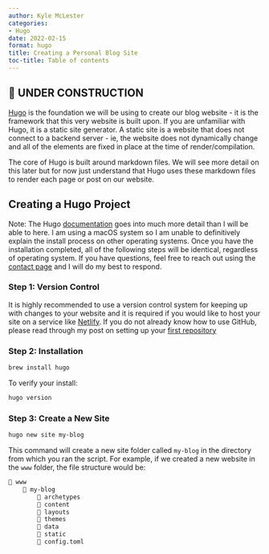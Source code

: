```yaml
---
author: Kyle McLester
categories:
- Hugo
date: 2022-02-15
format: hugo
title: Creating a Personal Blog Site
toc-title: Table of contents
---
```


## 🚧 UNDER CONSTRUCTION

[Hugo](https://gohugo.io/) is the foundation we will be using to create
our blog website - it is the framework that this very website is built
upon. If you are unfamiliar with Hugo, it is a static site generator. A
static site is a website that does not connect to a backend server - ie,
the website does not dynamically change and all of the elements are
fixed in place at the time of render/compilation.

The core of Hugo is built around markdown files. We will see more detail
on this later but for now just understand that Hugo uses these markdown
files to render each page or post on our website.

## Creating a Hugo Project

Note: The Hugo
[documentation](https://gohugo.io/getting-started/quick-start/) goes
into much more detail than I will be able to here. I am using a macOS
system so I am unable to definitively explain the install process on
other operating systems. Once you have the installation completed, all
of the following steps will be identical, regardless of operating
system. If you have questions, feel free to reach out using the [contact
page](https://kmclester.com/contact/) and I will do my best to respond.

### Step 1: Version Control

It is highly recommended to use a version control system for keeping up
with changes to your website and it is required if you would like to
host your site on a service like [Netlify](https://www.netlify.com/). If
you do not already know how to use GitHub, please read through my post
on setting up your [first
repository](https://kmclester.com/posts/github/first-git/)

### Step 2: Installation

``` bash
brew install hugo 
```

To verify your install:

``` bash
hugo version
```

### Step 3: Create a New Site

``` bash
hugo new site my-blog
```

This command will create a new site folder called `my-blog` in the
directory from which you ran the script. For example, if we created a
new website in the `www` folder, the file structure would be:

``` bash
📂 www
    📂 my-blog
        📂 archetypes
        📂 content
        📂 layouts
        📂 themes
        📂 data
        📂 static
        📄 config.toml
```
